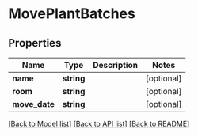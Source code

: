 # MovePlantBatches

## Properties
Name | Type | Description | Notes
------------ | ------------- | ------------- | -------------
**name** | **string** |  | [optional] 
**room** | **string** |  | [optional] 
**move_date** | **string** |  | [optional] 

[[Back to Model list]](../README.md#documentation-for-models) [[Back to API list]](../README.md#documentation-for-api-endpoints) [[Back to README]](../README.md)


